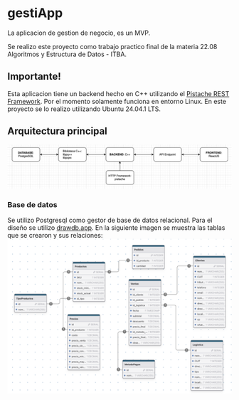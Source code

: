 # gestiApp

La aplicacion de gestion de negocio, es un MVP.

Se realizo este proyecto como trabajo practico final de la materia 22.08 Algoritmos y Estructura de Datos - ITBA.

## Importante!
Esta aplicacion tiene un backend hecho en C++ utilizando el [Pistache REST Framework](https://pistacheio.github.io/pistache/). Por el momento solamente 
funciona en entorno Linux. En este proyecto se lo realizo utilizando Ubuntu 24.04.1 LTS.

## Arquitectura principal
![Arquitectura](doc/arq.png)

### Base de datos
Se utilizo Postgresql como gestor de base de datos relacional. Para el diseño se utilizo [drawdb.app](https://drawdb.app). En la siguiente imagen se muestra las tablas que se crearon y sus relaciones:
![base de datos](doc/db_arq.png)